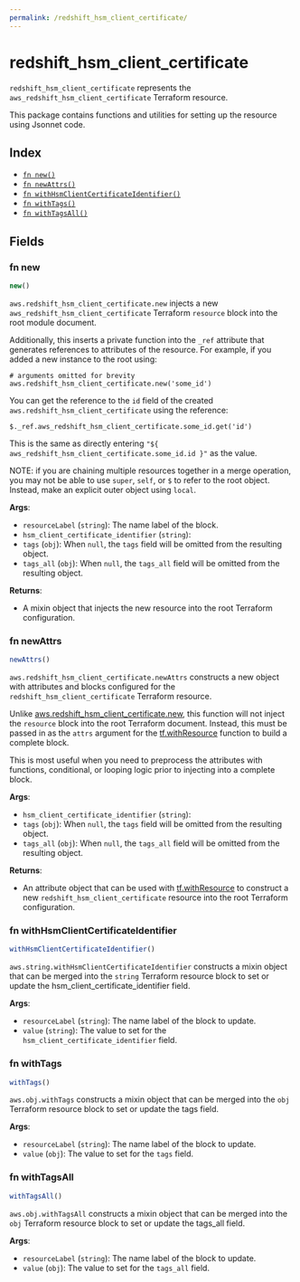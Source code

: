 ```yaml
---
permalink: /redshift_hsm_client_certificate/
---
```


# redshift_hsm_client_certificate

`redshift_hsm_client_certificate` represents the `aws_redshift_hsm_client_certificate` Terraform resource.



This package contains functions and utilities for setting up the resource using Jsonnet code.


## Index

* [`fn new()`](#fn-new)
* [`fn newAttrs()`](#fn-newattrs)
* [`fn withHsmClientCertificateIdentifier()`](#fn-withhsmclientcertificateidentifier)
* [`fn withTags()`](#fn-withtags)
* [`fn withTagsAll()`](#fn-withtagsall)

## Fields

### fn new

```ts
new()
```


`aws.redshift_hsm_client_certificate.new` injects a new `aws_redshift_hsm_client_certificate` Terraform `resource`
block into the root module document.

Additionally, this inserts a private function into the `_ref` attribute that generates references to attributes of the
resource. For example, if you added a new instance to the root using:

    # arguments omitted for brevity
    aws.redshift_hsm_client_certificate.new('some_id')

You can get the reference to the `id` field of the created `aws.redshift_hsm_client_certificate` using the reference:

    $._ref.aws_redshift_hsm_client_certificate.some_id.get('id')

This is the same as directly entering `"${ aws_redshift_hsm_client_certificate.some_id.id }"` as the value.

NOTE: if you are chaining multiple resources together in a merge operation, you may not be able to use `super`, `self`,
or `$` to refer to the root object. Instead, make an explicit outer object using `local`.

**Args**:
  - `resourceLabel` (`string`): The name label of the block.
  - `hsm_client_certificate_identifier` (`string`): 
  - `tags` (`obj`):  When `null`, the `tags` field will be omitted from the resulting object.
  - `tags_all` (`obj`):  When `null`, the `tags_all` field will be omitted from the resulting object.

**Returns**:
- A mixin object that injects the new resource into the root Terraform configuration.


### fn newAttrs

```ts
newAttrs()
```


`aws.redshift_hsm_client_certificate.newAttrs` constructs a new object with attributes and blocks configured for the `redshift_hsm_client_certificate`
Terraform resource.

Unlike [aws.redshift_hsm_client_certificate.new](#fn-redshifthsmclientcertificatenew), this function will not inject the `resource`
block into the root Terraform document. Instead, this must be passed in as the `attrs` argument for the
[tf.withResource](https://github.com/tf-libsonnet/core/tree/main/docs#fn-withresource) function to build a complete block.

This is most useful when you need to preprocess the attributes with functions, conditional, or looping logic prior to
injecting into a complete block.

**Args**:
  - `hsm_client_certificate_identifier` (`string`): 
  - `tags` (`obj`):  When `null`, the `tags` field will be omitted from the resulting object.
  - `tags_all` (`obj`):  When `null`, the `tags_all` field will be omitted from the resulting object.

**Returns**:
  - An attribute object that can be used with [tf.withResource](https://github.com/tf-libsonnet/core/tree/main/docs#fn-withresource) to construct a new `redshift_hsm_client_certificate` resource into the root Terraform configuration.


### fn withHsmClientCertificateIdentifier

```ts
withHsmClientCertificateIdentifier()
```

`aws.string.withHsmClientCertificateIdentifier` constructs a mixin object that can be merged into the `string`
Terraform resource block to set or update the hsm_client_certificate_identifier field.



**Args**:
  - `resourceLabel` (`string`): The name label of the block to update.
  - `value` (`string`): The value to set for the `hsm_client_certificate_identifier` field.


### fn withTags

```ts
withTags()
```

`aws.obj.withTags` constructs a mixin object that can be merged into the `obj`
Terraform resource block to set or update the tags field.



**Args**:
  - `resourceLabel` (`string`): The name label of the block to update.
  - `value` (`obj`): The value to set for the `tags` field.


### fn withTagsAll

```ts
withTagsAll()
```

`aws.obj.withTagsAll` constructs a mixin object that can be merged into the `obj`
Terraform resource block to set or update the tags_all field.



**Args**:
  - `resourceLabel` (`string`): The name label of the block to update.
  - `value` (`obj`): The value to set for the `tags_all` field.
